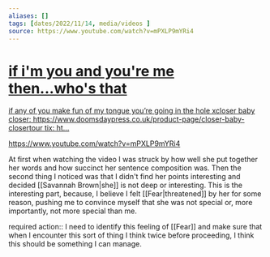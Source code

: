 ```yaml
---
aliases: []
tags: [dates/2022/11/14, media/videos ]
source: https://www.youtube.com/watch?v=mPXLP9mYRi4
---
```


<div class="rich-link-card-container"><a class="rich-link-card" href="https://www.youtube.com/watch?v=mPXLP9mYRi4" target="_blank">
	<div class="rich-link-image-container">
		<div class="rich-link-image" style="background-image: url('https://i.ytimg.com/vi/mPXLP9mYRi4/maxresdefault.jpg')">
	</div>
	</div>
	<div class="rich-link-card-text">
		<h1 class="rich-link-card-title">if i'm you and you're me then...who's that</h1>
		<p class="rich-link-card-description">
		if any of you make fun of my tongue you’re going in the hole xcloser baby closer: https://www.doomsdaypress.co.uk/product-page/closer-baby-closertour tix: ht...
		</p>
		<p class="rich-link-href">
		https://www.youtube.com/watch?v=mPXLP9mYRi4
		</p>
	</div>
</a></div>


At first when watching the video I was struck by how well she put together her words and how succinct her sentence composition was. Then the second thing I noticed was that I didn't find her points interesting and decided [[Savannah Brown|she]] is not deep or interesting. This is the interesting part, because, I believe I felt [[Fear|threatened]] by her for some reason, pushing me to convince myself that she was not special or, more importantly, not more special than me.

required action:: I need to identify this feeling of [[Fear]] and make sure that when I encounter this sort of thing I think twice before proceeding, I think this should be something I can manage.